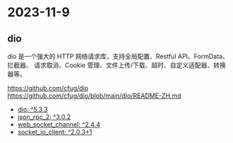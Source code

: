 # 2023-11-9

## dio

dio 是一个强大的 HTTP 网络请求库，支持全局配置、Restful API、FormData、拦截器、 请求取消、Cookie
管理、文件上传/下载、超时、自定义适配器、转换器等。

https://github.com/cfug/dio
https://github.com/cfug/dio/blob/main/dio/README-ZH.md

- [dio: ^5.3.3](https://pub.dev/packages/dio)
- [json_rpc_2: ^3.0.2](https://pub.dev/packages/json_rpc_2)
- [web_socket_channel: ^2.4.4](https://pub.dev/packages/web_socket_channel)
- [socket_io_client: ^2.0.3+1](https://pub.dev/packages/socket_io_client)